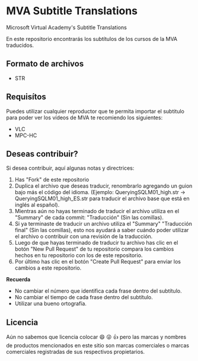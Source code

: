 # MVA Subtitle Translations
Microsoft Virtual Academy's Subtitle Translations

En este repositorio encontrarás los subtítulos
de los cursos de la MVA traducidos.


## Formato de archivos
 * STR 



## Requisítos
Puedes utilizar cualquier reproductor que te permita importar el subtitulo para poder ver los vídeos de MVA te recomiendo los siguientes:

 * VLC
 * MPC-HC


## Deseas contribuir?

Si desea contribuir, aquí algunas notas y directrices:
 1. Has "Fork" de este repositorio
 2. Duplica el archivo que deseas traducir, renombrarlo agregando un guion bajo más el código del idioma. (Ejemplo: QueryingSQLM01_high.str -> QueryingSQLM01_high_ES.str para traducir el archivo base que está en inglés al español).
 3. Mientras aún no hayas terminado de traducir el archivo utiliza en el "Summary" de cada commit: "Traducción" (Sin las comillas).
 4. Si ya terminaste de traducir un archivo utiliza el "Summary" "Traducción final" (Sin las comillas), esto nos ayudará a saber cuándo poder utilizar el archivo o contribuir con una revisión de la traducción.
 5. Luego de que hayas terminado de traducir tu archivo has clic en el botón "New Pull Request" de tu repositorio compara los cambios hechos en tu repositorio con los de este repositorio.
 6. Por último has clic en el botón "Create Pull Request" para enviar los cambios a este repositorio.

**Recuerda**
- No cambiar el número que identifica cada frase dentro del subtítulo.
- No cambiar el tiempo de cada frase dentro del subtítulo.
- Utilizar una bueno ortografía.


## Licencia
Aún no sabemos que licencia colocar :smile: :stuck_out_tongue_winking_eye: :thumbsup: pero las marcas y nombres de productos mencionados en este sitio son marcas comerciales o marcas comerciales registradas de sus respectivos propietarios.
